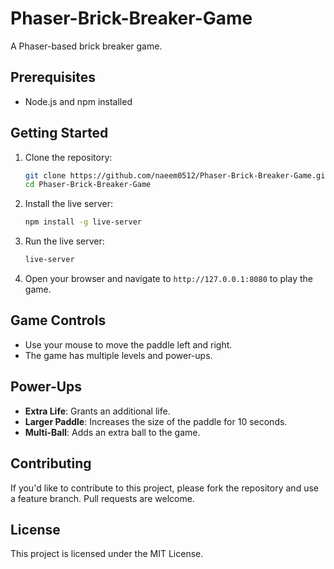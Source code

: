 # Phaser-Brick-Breaker-Game

A Phaser-based brick breaker game.

## Prerequisites

- Node.js and npm installed

## Getting Started

1. Clone the repository:

    ```sh
    git clone https://github.com/naeem0512/Phaser-Brick-Breaker-Game.git
    cd Phaser-Brick-Breaker-Game
    ```

2. Install the live server:

    ```sh
    npm install -g live-server
    ```

3. Run the live server:

    ```sh
    live-server
    ```

4. Open your browser and navigate to `http://127.0.0.1:8080` to play the game.

## Game Controls

- Use your mouse to move the paddle left and right.
- The game has multiple levels and power-ups.

## Power-Ups

- **Extra Life**: Grants an additional life.
- **Larger Paddle**: Increases the size of the paddle for 10 seconds.
- **Multi-Ball**: Adds an extra ball to the game.

## Contributing

If you'd like to contribute to this project, please fork the repository and use a feature branch. Pull requests are welcome.

## License

This project is licensed under the MIT License.
